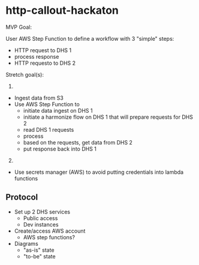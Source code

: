 # http-callout-hackaton

MVP Goal:

User AWS Step Function to define a workflow with 3 "simple" steps:

- HTTP request to DHS 1
- process response
- HTTP requesto to DHS 2

Stretch goal(s):

1)
- Ingest data from S3
- Use AWS Step Function to
    - initiate data ingest on DHS 1
    - initiate a harmonize flow on DHS 1 that will prepare requests for DHS 2
    - read DHS 1 requests
    - process
    - based on the requests, get data from DHS 2
    - put response back into DHS 1

2)
- Use secrets manager (AWS) to avoid putting credentials into lambda functions

## Protocol

- Set up 2 DHS services
    -    Public access
    -    Dev instances
- Create/access AWS account
    - AWS step functions?
- Diagrams
    - "as-is" state
    - "to-be" state
